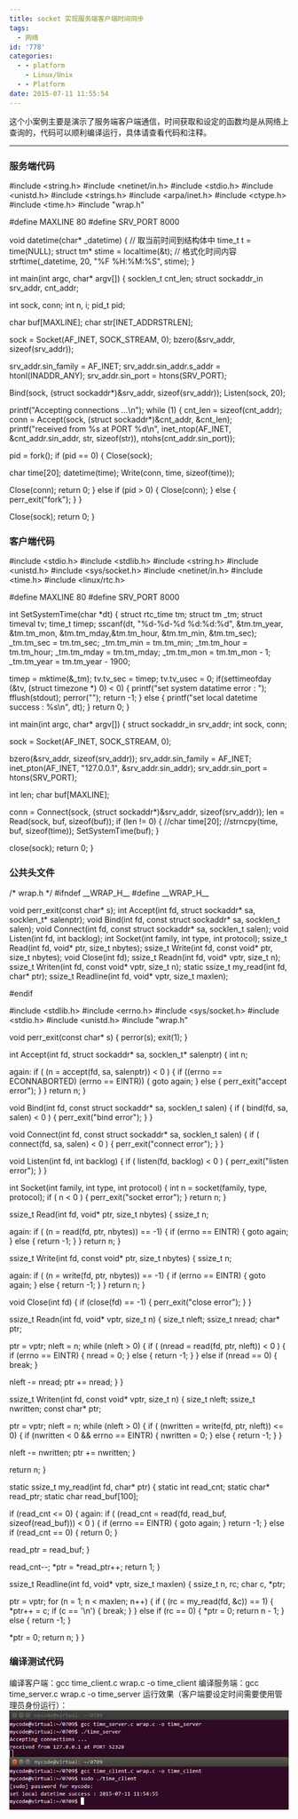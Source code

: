 ```yaml
---
title: socket 实现服务端客户端时间同步
tags:
  - 网络
id: '778'
categories:
  - - platform
    - Linux/Unix
  - - Platform
date: 2015-07-11 11:55:54
---
```


这个小案例主要是演示了服务端客户端通信，时间获取和设定的函数均是从网络上查询的，代码可以顺利编译运行，具体请查看代码和注释。
<!-- more -->
* * *

### 服务端代码

#include <string.h>
#include <netinet/in.h>
#include <stdio.h>
#include <unistd.h>
#include <strings.h>
#include <arpa/inet.h>
#include <ctype.h>
#include <time.h>
#include "wrap.h"

#define MAXLINE 80
#define SRV\_PORT 8000

void datetime(char\* \_datetime)
{
// 取当前时间到结构体中
time\_t t = time(NULL);
struct tm\* stime = localtime(&t);
// 格式化时间内容
strftime(\_datetime, 20, "%F %H:%M:%S", stime); 
}

int main(int argc, char\* argv\[\])
{
socklen\_t cnt\_len;
struct sockaddr\_in srv\_addr, cnt\_addr;

int sock, conn;
int n, i;
pid\_t pid;

char buf\[MAXLINE\];
char str\[INET\_ADDRSTRLEN\];

sock = Socket(AF\_INET, SOCK\_STREAM, 0);
bzero(&srv\_addr, sizeof(srv\_addr));

srv\_addr.sin\_family = AF\_INET;
srv\_addr.sin\_addr.s\_addr = htonl(INADDR\_ANY);
srv\_addr.sin\_port = htons(SRV\_PORT);

Bind(sock, (struct sockaddr\*)&srv\_addr, sizeof(srv\_addr));
Listen(sock, 20);

printf("Accepting connections ...\\n");
while (1)
{
cnt\_len = sizeof(cnt\_addr);
conn = Accept(sock, (struct sockaddr\*)&cnt\_addr, &cnt\_len);
printf("received from %s at PORT %d\\n", 
inet\_ntop(AF\_INET, &cnt\_addr.sin\_addr, str, sizeof(str)),
ntohs(cnt\_addr.sin\_port));

pid = fork();
if (pid == 0)
{
Close(sock);

char time\[20\];
datetime(time);
Write(conn, time, sizeof(time));

Close(conn);
return 0;
}
else if (pid > 0)
{
Close(conn);
}
else
{
perr\_exit("fork");
}
}

Close(sock);
return 0;
}

### 客户端代码

#include <stdio.h>
#include <stdlib.h>
#include <string.h>
#include <unistd.h>
#include <sys/socket.h>
#include <netinet/in.h>
#include <time.h>
#include <linux/rtc.h>

#define MAXLINE 80
#define SRV\_PORT 8000

int SetSystemTime(char \*dt)
{
struct rtc\_time tm;
struct tm \_tm;
struct timeval tv;
time\_t timep;
sscanf(dt, "%d-%d-%d %d:%d:%d", &tm.tm\_year,
&tm.tm\_mon, &tm.tm\_mday,&tm.tm\_hour,
&tm.tm\_min, &tm.tm\_sec);
\_tm.tm\_sec = tm.tm\_sec;
\_tm.tm\_min = tm.tm\_min;
\_tm.tm\_hour = tm.tm\_hour;
\_tm.tm\_mday = tm.tm\_mday;
\_tm.tm\_mon = tm.tm\_mon - 1;
\_tm.tm\_year = tm.tm\_year - 1900;

timep = mktime(&\_tm);
tv.tv\_sec = timep;
tv.tv\_usec = 0;
if(settimeofday (&tv, (struct timezone \*) 0) < 0)
{
printf("set system datatime error : ");
fflush(stdout);
perror("");
return -1;
}
else
{
printf("set local datetime success : %s\\n", dt);
}
return 0;
}

int main(int argc, char\* argv\[\])
{
struct sockaddr\_in srv\_addr;
int sock, conn;

sock = Socket(AF\_INET, SOCK\_STREAM, 0);

bzero(&srv\_addr, sizeof(srv\_addr));
srv\_addr.sin\_family = AF\_INET;
inet\_pton(AF\_INET, "127.0.0.1", &srv\_addr.sin\_addr);
srv\_addr.sin\_port = htons(SRV\_PORT);

int len;
char buf\[MAXLINE\];

conn = Connect(sock, (struct sockaddr\*)&srv\_addr, sizeof(srv\_addr));
len = Read(sock, buf, sizeof(buf));
if (len != 0)
{
//char time\[20\];
//strncpy(time, buf, sizeof(time));
SetSystemTime(buf);
}

close(sock);
return 0;
}

### 公共头文件

/\* wrap.h \*/
#ifndef \_\_WRAP\_H\_\_
#define \_\_WRAP\_H\_\_

void perr\_exit(const char\* s);
int Accept(int fd, struct sockaddr\* sa, socklen\_t\* salenptr);
void Bind(int fd, const struct sockaddr\* sa, socklen\_t salen);
void Connect(int fd, const struct sockaddr\* sa, socklen\_t salen);
void Listen(int fd, int backlog);
int Socket(int family, int type, int protocol);
ssize\_t Read(int fd, void\* ptr, size\_t nbytes);
ssize\_t Write(int fd, const void\* ptr, size\_t nbytes);
void Close(int fd);
ssize\_t Readn(int fd, void\* vptr, size\_t n);
ssize\_t Writen(int fd, const void\* vptr, size\_t n);
static ssize\_t my\_read(int fd, char\* ptr);
ssize\_t Readline(int fd, void\* vptr, size\_t maxlen);

#endif

#include <stdlib.h>
#include <errno.h>
#include <sys/socket.h>
#include <stdio.h>
#include <unistd.h>
#include "wrap.h"

void perr\_exit(const char\* s)
{
perror(s);
exit(1);
}

int Accept(int fd, struct sockaddr\* sa, socklen\_t\* salenptr)
{
int n;

again:
if ( (n = accept(fd, sa, salenptr)) < 0 )
{
if ((errno == ECONNABORTED)  (errno == EINTR))
{
goto again;
}
else
{
perr\_exit("accept error");
}
}
return n;
}

void Bind(int fd, const struct sockaddr\* sa, socklen\_t salen)
{
if ( bind(fd, sa, salen) < 0 )
{
perr\_exit("bind error");
}
}

void Connect(int fd, const struct sockaddr\* sa, socklen\_t salen)
{
if ( connect(fd, sa, salen) < 0 )
{
perr\_exit("connect error");
}
}

void Listen(int fd, int backlog)
{
if ( listen(fd, backlog) < 0 )
{
perr\_exit("listen error");
}
}

int Socket(int family, int type, int protocol)
{
int n = socket(family, type, protocol);
if ( n < 0 )
{
perr\_exit("socket error");
}
return n;
}

ssize\_t Read(int fd, void\* ptr, size\_t nbytes)
{
ssize\_t n;

again:
if ( (n = read(fd, ptr, nbytes)) == -1)
{
if (errno == EINTR)
{
goto again;
}
else
{
return -1;
}
}
return n;
}

ssize\_t Write(int fd, const void\* ptr, size\_t nbytes)
{
ssize\_t n;

again:
if ( (n = write(fd, ptr, nbytes)) == -1)
{
if (errno == EINTR)
{
goto again;
}
else
{
return -1;
}
}
return n;
}

void Close(int fd)
{
if (close(fd) == -1)
{
perr\_exit("close error");
}
}

ssize\_t Readn(int fd, void\* vptr, size\_t n)
{
size\_t nleft;
ssize\_t nread;
char\* ptr;

ptr = vptr;
nleft = n;
while (nleft > 0)
{
if ( (nread = read(fd, ptr, nleft)) < 0 )
{
if (errno == EINTR)
{
nread = 0;
}
else
{
return -1;
}
}
else if (nread == 0)
{
break;
}

nleft -= nread;
ptr += nread;
}
}

ssize\_t Writen(int fd, const void\* vptr, size\_t n)
{
size\_t nleft;
ssize\_t nwritten;
const char\* ptr;

ptr = vptr;
nleft = n;
while (nleft > 0)
{
if ( (nwritten = write(fd, ptr, nleft)) <= 0)
{
if (nwritten < 0 && errno == EINTR)
{
nwritten = 0;
}
else
{
return -1;
}
}

nleft -= nwritten;
ptr += nwritten;
}

return n;
}

static ssize\_t my\_read(int fd, char\* ptr)
{
static int read\_cnt;
static char\* read\_ptr;
static char read\_buf\[100\];

if (read\_cnt <= 0)
{
again:
if ( (read\_cnt = read(fd, read\_buf, sizeof(read\_buf))) < 0 )
{
if (errno == EINTR)
{
goto again;
}
return -1;
}
else if (read\_cnt == 0)
{
return 0;
}

read\_ptr = read\_buf;
}

read\_cnt--;
\*ptr = \*read\_ptr++;
return 1;
}

ssize\_t Readline(int fd, void\* vptr, size\_t maxlen)
{
ssize\_t n, rc;
char c, \*ptr;

ptr = vptr;
for (n = 1; n < maxlen; n++)
{
if ( (rc = my\_read(fd, &c)) == 1)
{
\*ptr++ = c;
if (c == '\\n')
{
break;
}
}
else if (rc == 0)
{
\*ptr = 0;
return n - 1;
}
else
{
return -1;
}

\*ptr = 0;
return n;
}
}

### 编译测试代码

编译客户端：gcc time\_client.c wrap.c -o time\_client 编译服务端：gcc time\_server.c wrap.c -o time\_server 运行效果（客户端要设定时间需要使用管理员身份运行）： [![2015-07-11 11:55:07](/images/2015/07/2015-07-11-115507.png)](/images/2015/07/2015-07-11-115507.png)
